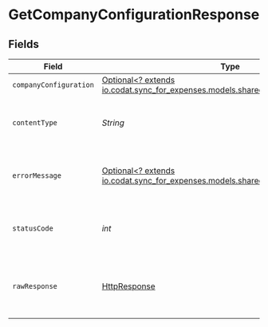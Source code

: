 # GetCompanyConfigurationResponse


## Fields

| Field                                                                                                                            | Type                                                                                                                             | Required                                                                                                                         | Description                                                                                                                      |
| -------------------------------------------------------------------------------------------------------------------------------- | -------------------------------------------------------------------------------------------------------------------------------- | -------------------------------------------------------------------------------------------------------------------------------- | -------------------------------------------------------------------------------------------------------------------------------- |
| `companyConfiguration`                                                                                                           | [Optional<? extends io.codat.sync_for_expenses.models.shared.CompanyConfiguration>](../../models/shared/CompanyConfiguration.md) | :heavy_minus_sign:                                                                                                               | Success                                                                                                                          |
| `contentType`                                                                                                                    | *String*                                                                                                                         | :heavy_check_mark:                                                                                                               | HTTP response content type for this operation                                                                                    |
| `errorMessage`                                                                                                                   | [Optional<? extends io.codat.sync_for_expenses.models.shared.ErrorMessage>](../../models/shared/ErrorMessage.md)                 | :heavy_minus_sign:                                                                                                               | Your API request was not properly authorized.                                                                                    |
| `statusCode`                                                                                                                     | *int*                                                                                                                            | :heavy_check_mark:                                                                                                               | HTTP response status code for this operation                                                                                     |
| `rawResponse`                                                                                                                    | [HttpResponse<InputStream>](https://docs.oracle.com/en/java/javase/11/docs/api/java.net.http/java/net/http/HttpResponse.html)    | :heavy_check_mark:                                                                                                               | Raw HTTP response; suitable for custom response parsing                                                                          |